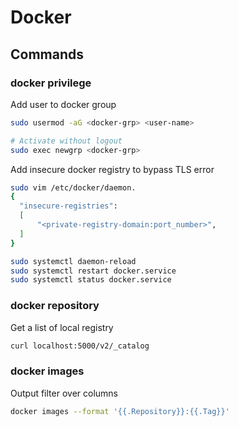 # Docker

## Commands

### docker privilege

Add user to docker group

```bash
sudo usermod -aG <docker-grp> <user-name>

# Activate without logout
sudo exec newgrp <docker-grp>
```

Add insecure docker registry to bypass TLS error

```bash
sudo vim /etc/docker/daemon.
{
  "insecure-registries":
  [
      "<private-registry-domain:port_number>",
  ]
}

sudo systemctl daemon-reload
sudo systemctl restart docker.service
sudo systemctl status docker.service
```

### docker repository

Get a list of local registry

```bash
curl localhost:5000/v2/_catalog
```

### docker images

Output filter over columns

```bash
docker images --format '{{.Repository}}:{{.Tag}}'
```
